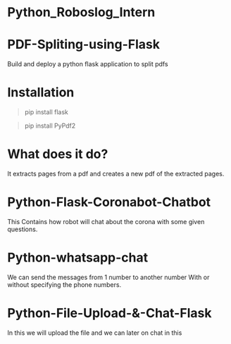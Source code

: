 # Python_Roboslog_Intern

# PDF-Spliting-using-Flask

Build and deploy a python flask application to split pdfs

# Installation
> pip install flask

> pip install PyPdf2

# What does it do?
It extracts pages from a pdf and creates a new pdf of the extracted pages. 


# Python-Flask-Coronabot-Chatbot

This Contains how robot will chat about the corona with some given questions.

# Python-whatsapp-chat

We can send the messages from 1 number to another number With or without specifying the phone numbers.

# Python-File-Upload-&-Chat-Flask

In this we will upload the file and we can later on chat in this
